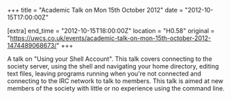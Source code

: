 +++
title = "Academic Talk on Mon 15th October 2012"
date = "2012-10-15T17:00:00Z"

[extra]
end_time = "2012-10-15T18:00:00Z"
location = "H0.58"
original = "https://uwcs.co.uk/events/academic-talk-on-mon-15th-october-2012-1474489068673/"
+++

A talk on "Using your Shell Account". This talk covers connecting to the society server, using the shell and navigating your home directory, editing text files, leaving programs running when you're not connected and connecting to the IRC network to talk to members. This talk is aimed at new members of the society with little or no experience using the command line.

